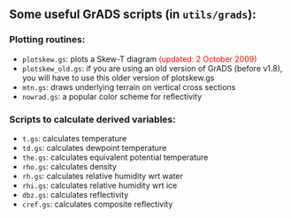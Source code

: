 ## Some useful GrADS scripts (in `utils/grads`):

### Plotting routines:

- `plotskew.gs`:  plots a Skew-T diagram  <font color = "red">(updated:  2 October 2009)</font>
- `plotskew_old.gs`:  if you are using an old version of GrADS (before v1.8), you will have to use this older version of plotskew.gs
- `mtn.gs`:  draws underlying terrain on vertical cross sections
- `nowrad.gs`:  a popular color scheme for reflectivity

### Scripts to calculate derived variables:

- `t.gs`:  calculates temperature
- `td.gs`:  calculates dewpoint temperature
- `the.gs`:  calculates equivalent potential temperature
- `rho.gs`:  calculates density
- `rh.gs`:  calculates relative humidity wrt water
- `rhi.gs`:  calculates relative humidity wrt ice
- `dbz.gs`:  calculates reflectivity
- `cref.gs`:  calculates composite reflectivity
